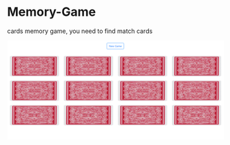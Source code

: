 # Memory-Game
cards memory game, you need to find match cards


![cards memory game](https://github.com/jonatan1040/Card-Memory-Game/blob/master/screenshoot.PNG)

